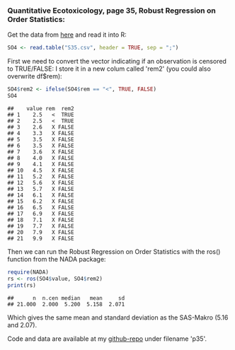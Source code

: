 ### Quantitative Ecotoxicology, page 35, Robust Regression on Order Statistics:

Get the data from [here](https://raw.github.com/EDiLD/r-ed/master/quantitative_ecotoxicology/data/S35.csv) and read it into R:




```r
SO4 <- read.table("S35.csv", header = TRUE, sep = ";")
```



First we need to convert the vector indicating if an observation is censored to TRUE/FALSE:
I store it in a new colum called 'rem2' (you could also overwrite df$rem):

```r
SO4$rem2 <- ifelse(SO4$rem == "<", TRUE, FALSE)
SO4
```

```
##    value rem  rem2
## 1    2.5   <  TRUE
## 2    2.5   <  TRUE
## 3    2.6   X FALSE
## 4    3.3   X FALSE
## 5    3.5   X FALSE
## 6    3.5   X FALSE
## 7    3.6   X FALSE
## 8    4.0   X FALSE
## 9    4.1   X FALSE
## 10   4.5   X FALSE
## 11   5.2   X FALSE
## 12   5.6   X FALSE
## 13   5.7   X FALSE
## 14   6.1   X FALSE
## 15   6.2   X FALSE
## 16   6.5   X FALSE
## 17   6.9   X FALSE
## 18   7.1   X FALSE
## 19   7.7   X FALSE
## 20   7.9   X FALSE
## 21   9.9   X FALSE
```


Then we can run the Robust Regression on Order Statistics with the ros() function from the NADA package:

```r
require(NADA)
rs <- ros(SO4$value, SO4$rem2)
print(rs)
```

```
##      n  n.cen median   mean     sd 
## 21.000  2.000  5.200  5.158  2.071
```


Which gives the same mean and standard deviation as the SAS-Makro (5.16 and 2.07).

Code and data are available at my [github-repo](https://github.com/EDiLD/r-ed/tree/master/quantitative_ecotoxicology) under filename 'p35'.

